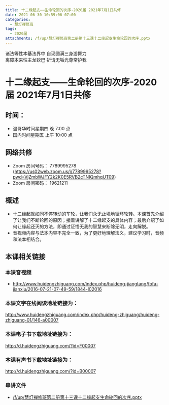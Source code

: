 ```yaml
---
title: 十二缘起支——生命轮回的次序-2020届 2021年7月1日共修
date: 2021-06-30 10:59:06-07:00
categories:
  - 慧灯禅修班
tags:
  - 2020届
attachments: /f/up/慧灯禅修班第二册第十三课十二缘起支生命轮回的次序.pptx
---
```

诸法等性本基法界中 自现圆满三身游舞力  
离障本来怙主龙钦巴 祈请无垢光尊常护我

# 十二缘起支——生命轮回的次序-2020届 2021年7月1日共修

## 时间：
  - 温哥华时间星期四 晚 7:00 点
  - 国内时间星期五 上午 10:00 点

## 网络共修
  - Zoom 房间号码： 7789995278 (<https://us02web.zoom.us/j/7789995278?pwd=VjZmbWJFY2k2K0E5RVB2cTNIQmhqUT09>)
  - Zoom 房间密码： 19621211

## 概述

- 十二缘起就如同不停转动的车轮，让我们永无止境地循环轮转。本课首先介绍了让我们不断轮回的原因；接着讲解了十二缘起支的具体内容；最后介绍了如何让缘起还灭的方法，即通过证悟无我的智慧来断除无明，走向解脱。
- 音视频内容与法本内容不完全一致，为了更好地理解法义，建议学习时，音频和法本相结合。

## 本课相关链接

### 本课音视频

- <http://www.huidengzhiguang.com/index.php/huideng-jiangtang/fofa-jianxiu/2016-07-21-07-49-59/1844-l02016>

### 本课文字在线阅读地址链接为：

<http://www.huidengzhiguang.com/index.php/huideng-zhiguang/huideng-zhiguang-01/146-a00007>

### 本课电子书下载地址链接为：

<http://d.huidengzhiguang.com/?id=F00007>

### 本课有声书下载地址链接为：

<http://d.huidengzhiguang.com/?id=B00007>

### 串讲文件

- [/f/up/慧灯禅修班第二册第十三课十二缘起支生命轮回的次序.pptx](https://s3.ap-northeast-1.wasabisys.com/hdcx/hdv/f/up/慧灯禅修班第二册第十三课十二缘起支生命轮回的次序.pptx)